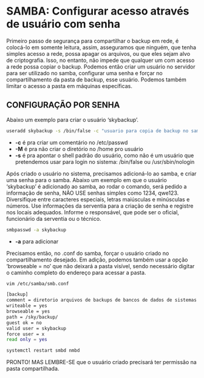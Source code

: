 # SAMBA: Configurar acesso através de usuário com senha

Primeiro passo de segurança para compartilhar o backup em rede, é colocá-lo em somente leitura, assim, asseguramos que ninguém, que tenha simples acesso a rede, possa apagar os arquivos, ou que eles sejam alvo de criptografia. Isso, no entanto, não impede que qualquer um com acesso a rede possa copiar o backup.
Podemos então criar um usuário no servidor para ser utilizado no samba, configurar uma senha e forçar no compartilhamento da pasta de backup, esse usuário. Podemos também limitar o acesso a pasta em máquinas específicas.

## CONFIGURAÇÃO POR SENHA

Abaixo um exemplo para criar o usuário ‘skybackup’.
```bash
useradd skybackup -s /bin/false -c "usuario para copia de backup no samba" -M
```

- **-c** é pra criar um comentário no /etc/passwd
- **-M** é pra não criar o diretório no /home pro usuário
- **-s** é pra apontar o shell padrão do usuário, como não é um usuário que pretendemos usar para login no sistema: /bin/false ou /usr/sbin/nologin

Após criado o usuário no sistema, precisamos adicioná-lo ao samba, e criar uma senha para o samba.
Abaixo um exemplo em que o usuário ‘skybackup’ é adicionado ao samba, ao rodar o comando, será pedido a informação de senha, NÃO USE senhas simples como 1234, qwe123. Diversifique entre caracteres especiais, letras maiúsculas e minúsculas e números. Use informações da serventia para a criação de senha e registre nos locais adequados. Informe o responsável, que pode ser o oficial, funcionário da serventia ou o técnico.
```bash
smbpasswd -a skybackup
```
- **-a** para adicionar


Precisamos então, no .conf do samba, forçar o usuário criado no compartilhamento desejado. Em adição, podemos também usar a opção ‘browseable = no’ que não deixará a pasta visível, sendo necessário digitar o caminho completo do endereço para acessar a pasta.
```bash
vim /etc/samba/smb.conf
```

```bash
[backup]
comment = diretorio arquivos de backups de bancos de dados de sistemas sky
writeable = yes
browseable = yes
path = /sky/backup/
guest ok = no
valid user = skybackup
force user = x
read only = yes
```


```bash
systemctl restart smbd nmbd
```

PRONTO!
MAS LEMBRE-SE que o usuário criado precisará ter permissão na pasta compartilhada.
